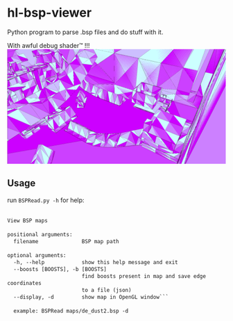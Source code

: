 # hl-bsp-viewer
Python program to parse .bsp files and do stuff with it.

With awful debug shader™ !!!
![awful shader](https://github.com/madghostek/hl-bsp-viewer/blob/main/debugview.png?raw=true)

## Usage

run `BSPRead.py -h` for help:

```usage: BSPRead.py [-h] [--boosts [BOOSTS]] [--display] filename

View BSP maps

positional arguments:
  filename              BSP map path

optional arguments:
  -h, --help            show this help message and exit
  --boosts [BOOSTS], -b [BOOSTS]
                        find boosts present in map and save edge coordinates
                        to a file (json)
  --display, -d         show map in OpenGL window```
  
  example: BSPRead maps/de_dust2.bsp -d
